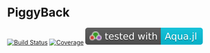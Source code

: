 # PiggyBack

[![Build Status](https://github.com/algunion/PiggyBack.jl/actions/workflows/CI.yml/badge.svg?branch=main)](https://github.com/algunion/PiggyBack.jl/actions/workflows/CI.yml?query=branch%3Amain)
[![Coverage](https://codecov.io/gh/algunion/PiggyBack.jl/branch/main/graph/badge.svg)](https://codecov.io/gh/algunion/PiggyBack.jl)
[![Aqua](https://raw.githubusercontent.com/JuliaTesting/Aqua.jl/master/badge.svg)](https://github.com/JuliaTesting/Aqua.jl)
